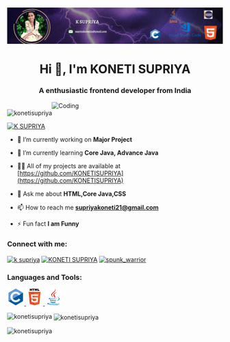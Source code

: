 ![logo](https://github.com/KONETISUPRIYA/KONETISUPRIYA/blob/main/Banner.jpg)
<h1 align="center">Hi 👋, I'm KONETI SUPRIYA</h1>
<h3 align="center">A enthusiastic frontend developer from India</h3>
<img align="right" alt="Coding" width="400" src="https://i.pinimg.com/564x/db/43/39/db43397dfb1870ec9ab46d0de9f928a1.jpg">

<p align="left"> <img src="https://komarev.com/ghpvc/?username=konetisupriya&label=Profile%20views&color=0e75b6&style=flat" alt="konetisupriya" /> </p>

<p align="left"> <a href="https://x.com/KSUPRIYA302127?t=0bckP_z1xSEbv2yCa_ATig&s=09" target="blank"><img src="https://img.shields.io/twitter/follow/K SUPRIYA?logo=twitter&style=for-the-badge" alt="K SUPRIYA" /></a> </p>

- 🔭 I’m currently working on **Major Project**

- 🌱 I’m currently learning **Core Java, Advance Java**

- 👨‍💻 All of my projects are available at [https://github.com/KONETISUPRIYA](https://github.com/KONETISUPRIYA)

- 💬 Ask me about **HTML,Core Java,CSS**

- 📫 How to reach me **supriyakoneti21@gmail.com**

- ⚡ Fun fact **I am Funny**

<h3 align="left">Connect with me:</h3>
<p align="left">
<a href="https://x.com/KSUPRIYA302127?t=0bckP_z1xSEbv2yCa_ATig&s=09" target="blank"><img align="center" src="https://raw.githubusercontent.com/rahuldkjain/github-profile-readme-generator/master/src/images/icons/Social/twitter.svg" alt="k supriya" height="30" width="40" /></a>
<a href="https://www.linkedin.com/in/koneti-supriya-160526255/?utm_source=share&utm_campaign=share_via&utm_content=profile&utm_medium=android_app" target="blank"><img align="center" src="https://raw.githubusercontent.com/rahuldkjain/github-profile-readme-generator/master/src/images/icons/Social/linked-in-alt.svg" alt="KONETI SUPRIYA" height="30" width="40" /></a>
<a href="https://www.instagram.com/invites/contact/?i=2ruy0h4g9hxf&utm_content=qytfls3" target="blank"><img align="center" src="https://raw.githubusercontent.com/rahuldkjain/github-profile-readme-generator/master/src/images/icons/Social/instagram.svg" alt="spunk_warrior" height="30" width="40" /></a>
</p>

<h3 align="left">Languages and Tools:</h3>
<p align="left"> <a href="https://www.cprogramming.com/" target="_blank" rel="noreferrer"> <img src="https://raw.githubusercontent.com/devicons/devicon/master/icons/c/c-original.svg" alt="c" width="40" height="40"/> </a> <a href="https://www.w3.org/html/" target="_blank" rel="noreferrer"> <img src="https://raw.githubusercontent.com/devicons/devicon/master/icons/html5/html5-original-wordmark.svg" alt="html5" width="40" height="40"/> </a> <a href="https://www.java.com" target="_blank" rel="noreferrer"> <img src="https://raw.githubusercontent.com/devicons/devicon/master/icons/java/java-original.svg" alt="java" width="40" height="40"/> </a> </p>

<p><img align="left" src="https://github-readme-stats.vercel.app/api/top-langs?username=konetisupriya&show_icons=true&locale=en&layout=compact" alt="konetisupriya" /></p>

<p>&nbsp;<img align="center" src="https://github-readme-stats.vercel.app/api?username=konetisupriya&show_icons=true&locale=en" alt="konetisupriya" /></p>

<p><img align="center" src="https://github-readme-streak-stats.herokuapp.com/?user=konetisupriya&" alt="konetisupriya" /></p>
